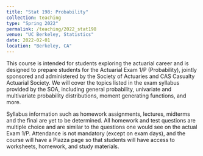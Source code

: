 ```yaml
---
title: "Stat 198: Probability"
collection: teaching
type: "Spring 2022"
permalink: /teaching/2022_stat198
venue: "UC Berkeley, Statistics"
date: 2022-02-01
location: "Berkeley, CA"
---
```


This course is intended for students exploring the actuarial career and is designed to prepare students for the Actuarial Exam 1/P (Probability), jointly sponsored and administered by the Society of Actuaries and CAS Casualty Actuarial Society. We will cover the topics listed in the exam syllabus provided by the SOA, including general probability, univariate and multivariate probability distributions, moment generating functions, and more.

Syllabus information such as homework assignments, lectures, midterms and the final are yet to be determined. All homework and test questions are multiple choice and are similar to the questions one would see on the actual Exam 1/P. Attendance is not mandatory (except on exam days), and the course will have a Piazza page so that students will have access to worksheets, homework, and study materials.


```python

```
